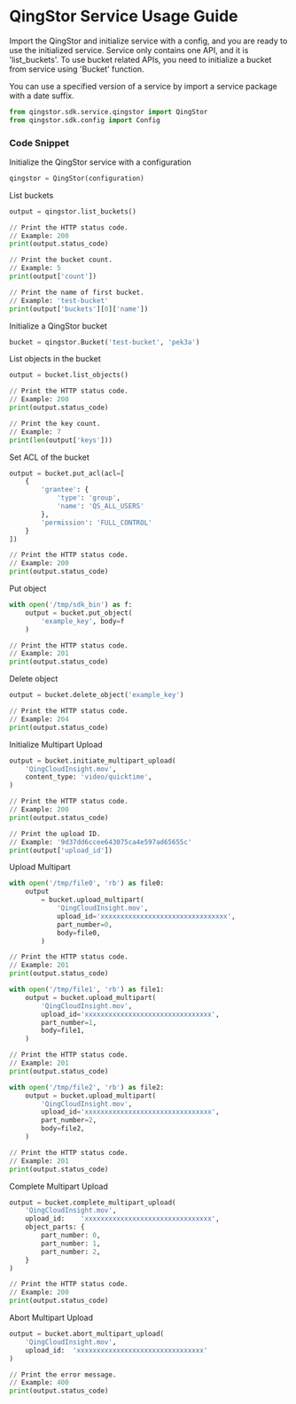 # QingStor Service Usage Guide

Import the QingStor and initialize service with a config, and you are ready to use the initialized service. Service only contains one API, and it is 'list_buckets'.
To use bucket related APIs, you need to initialize a bucket from service using 'Bucket' function.

You can use a specified version of a service by import a service package with a date suffix.

``` python
from qingstor.sdk.service.qingstor import QingStor
from qingstor.sdk.config import Config
```

### Code Snippet

Initialize the QingStor service with a configuration

``` python
qingstor = QingStor(configuration)
```

List buckets

``` python
output = qingstor.list_buckets()

// Print the HTTP status code.
// Example: 200
print(output.status_code)

// Print the bucket count.
// Example: 5
print(output['count'])

// Print the name of first bucket.
// Example: 'test-bucket'
print(output['buckets'][0]['name'])
```

Initialize a QingStor bucket

``` python
bucket = qingstor.Bucket('test-bucket', 'pek3a')
```

List objects in the bucket

``` python
output = bucket.list_objects()

// Print the HTTP status code.
// Example: 200
print(output.status_code)

// Print the key count.
// Example: 7
print(len(output['keys']))
```

Set ACL of the bucket

``` python
output = bucket.put_acl(acl=[
    {
        'grantee': {
            'type': 'group',
            'name': 'QS_ALL_USERS'
        },
        'permission': 'FULL_CONTROL'
    }
])

// Print the HTTP status code.
// Example: 200
print(output.status_code)
```

Put object

``` python
with open('/tmp/sdk_bin') as f:
    output = bucket.put_object(
        'example_key', body=f
    )

// Print the HTTP status code.
// Example: 201
print(output.status_code)

```

Delete object

``` python
output = bucket.delete_object('example_key')

// Print the HTTP status code.
// Example: 204
print(output.status_code)
```

Initialize Multipart Upload

``` python
output = bucket.initiate_multipart_upload(
	'QingCloudInsight.mov',
	content_type: 'video/quicktime',
)

// Print the HTTP status code.
// Example: 200
print(output.status_code)

// Print the upload ID.
// Example: '9d37dd6ccee643075ca4e597ad65655c'
print(output['upload_id'])
```

Upload Multipart

``` python
with open('/tmp/file0', 'rb') as file0:
    output 
        = bucket.upload_multipart(
            'QingCloudInsight.mov',
            upload_id='xxxxxxxxxxxxxxxxxxxxxxxxxxxxxxxx',
            part_number=0,
            body=file0,
        )

// Print the HTTP status code.
// Example: 201
print(output.status_code)

with open('/tmp/file1', 'rb') as file1:
    output = bucket.upload_multipart(
        'QingCloudInsight.mov',
        upload_id='xxxxxxxxxxxxxxxxxxxxxxxxxxxxxxxx',
        part_number=1,
        body=file1,
    )

// Print the HTTP status code.
// Example: 201
print(output.status_code)

with open('/tmp/file2', 'rb') as file2:
    output = bucket.upload_multipart(
        'QingCloudInsight.mov',
        upload_id='xxxxxxxxxxxxxxxxxxxxxxxxxxxxxxxx',
        part_number=2,
        body=file2,
    )

// Print the HTTP status code.
// Example: 201
print(output.status_code)
```

Complete Multipart Upload

``` python
output = bucket.complete_multipart_upload(
    'QingCloudInsight.mov',
    upload_id:    'xxxxxxxxxxxxxxxxxxxxxxxxxxxxxxxx',
    object_parts: {
        part_number: 0,
        part_number: 1,
        part_number: 2,
    }
)

// Print the HTTP status code.
// Example: 200
print(output.status_code)
```

Abort Multipart Upload

``` python
output = bucket.abort_multipart_upload(
    'QingCloudInsight.mov',
    upload_id:  'xxxxxxxxxxxxxxxxxxxxxxxxxxxxxxxx'
)

// Print the error message.
// Example: 400
print(output.status_code)
```
